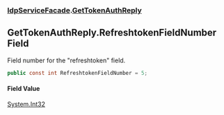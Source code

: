 ### [IdpServiceFacade](../index.md 'IdpServiceFacade').[GetTokenAuthReply](index.md 'IdpServiceFacade\.GetTokenAuthReply')

## GetTokenAuthReply\.RefreshtokenFieldNumber Field

Field number for the "refreshtoken" field\.

```csharp
public const int RefreshtokenFieldNumber = 5;
```

#### Field Value
[System\.Int32](https://learn.microsoft.com/en-us/dotnet/api/system.int32 'System\.Int32')